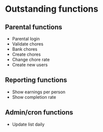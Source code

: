 # Outstanding functions  
## Parental functions  
- Parental login  
- Validate chores  
- Bank chores  
- Create chores  
- Change chore rate  
- Create new users  

## Reporting functions
- Show earnings per person  
- Show completion rate  

## Admin/cron functions  
- Update list daily  

